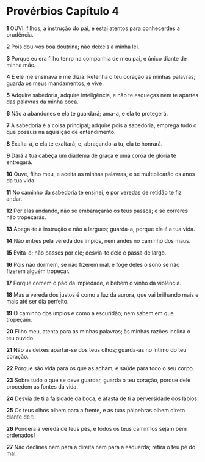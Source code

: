 # Provérbios Capítulo 4

**1** 	OUVI, filhos, a instrução do pai, e estai atentos para conhecerdes a prudência.

**2** 	Pois dou-vos boa doutrina; não deixeis a minha lei.

**3** 	Porque eu era filho tenro na companhia de meu pai, e único diante de minha mãe.

**4** 	E ele me ensinava e me dizia: Retenha o teu coração as minhas palavras; guarda os meus mandamentos, e vive.

**5** 	Adquire sabedoria, adquire inteligência, e não te esqueças nem te apartes das palavras da minha boca.

**6** 	Não a abandones e ela te guardará; ama-a, e ela te protegerá.

**7** 	A sabedoria é a coisa principal; adquire pois a sabedoria, emprega tudo o que possuis na aquisição de entendimento.

**8** 	Exalta-a, e ela te exaltará; e, abraçando-a tu, ela te honrará.

**9** 	Dará à tua cabeça um diadema de graça e uma coroa de glória te entregará.

**10** 	Ouve, filho meu, e aceita as minhas palavras, e se multiplicarão os anos da tua vida.

**11** 	No caminho da sabedoria te ensinei, e por veredas de retidão te fiz andar.

**12** 	Por elas andando, não se embaraçarão os teus passos; e se correres não tropeçarás.

**13** 	Apega-te à instrução e não a largues; guarda-a, porque ela é a tua vida.

**14** 	Não entres pela vereda dos ímpios, nem andes no caminho dos maus.

**15** 	Evita-o; não passes por ele; desvia-te dele e passa de largo.

**16** 	Pois não dormem, se não fizerem mal, e foge deles o sono se não fizerem alguém tropeçar.

**17** 	Porque comem o pão da impiedade, e bebem o vinho da violência.

**18** 	Mas a vereda dos justos é como a luz da aurora, que vai brilhando mais e mais até ser dia perfeito.

**19** 	O caminho dos ímpios é como a escuridão; nem sabem em que tropeçam.

**20** 	Filho meu, atenta para as minhas palavras; às minhas razões inclina o teu ouvido.

**21** 	Não as deixes apartar-se dos teus olhos; guarda-as no íntimo do teu coração.

**22** 	Porque são vida para os que as acham, e saúde para todo o seu corpo.

**23** 	Sobre tudo o que se deve guardar, guarda o teu coração, porque dele procedem as fontes da vida.

**24** 	Desvia de ti a falsidade da boca, e afasta de ti a perversidade dos lábios.

**25** 	Os teus olhos olhem para a frente, e as tuas pálpebras olhem direto diante de ti.

**26** 	Pondera a vereda de teus pés, e todos os teus caminhos sejam bem ordenados!

**27** 	Não declines nem para a direita nem para a esquerda; retira o teu pé do mal.

